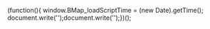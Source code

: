 (function(){ window.BMap_loadScriptTime = (new Date).getTime(); document.write('<script type="text/javascript" src="http://api.map.baidu.com/getscript?v=1.3&ak=&services=&t=20181212032835"></script>');document.write('<link rel="stylesheet" type="text/css" href="http://api.map.baidu.com/res/13/bmap.css"/>');})();